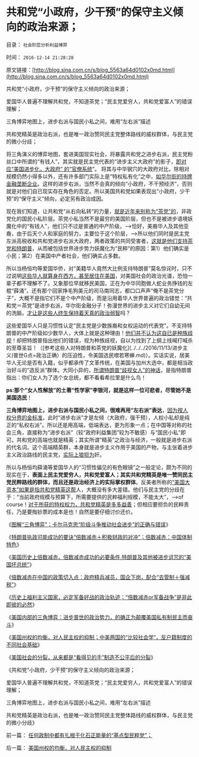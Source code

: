# 共和党“小政府，少干预”的保守主义倾向的政治来源；

目录： `社会阶层分析利益博羿` 

时间： `2016-12-14 21:28:28` 

原文链接：[http://blog.sina.com.cn/s/blog_5563a64d0102x0md.html](http://blog.sina.com.cn/s/blog_5563a64d0102x0md.html)

共和党“小政府，少干预”的保守主义倾向的政治来源；

爱国华人普遍不理解共和党，不知道茶党；“民主党爱穷人，共和党爱富人”的错误理解；

三角博弈地图上，进步右派与国民小私之间，难用“左右派”描述

共和党精英是政治右派，也是唯一政治赞同民主党整体路线的威权群体，与民主党的微小分歧；

将三角演义的博弈地图，套进美国现实社会，将暴露共和党之进步右派，民主党粉丝口中所谓的“有钱人”，其实就是民主党代表的“进步主义大政府”的影子，[即对应“美国进步化，大政府”
的“官僚系统](../../../2016/12/9/国民主权均衡，不复官僚系统的必要性.md)”。
将其与中华钢穴的大政府对比，除相对规模仍然小得多以外，还有许多部门实际上是“特权私有化”之中，[如华尔街的持牌金融垄断企业](../../../2011/8/24/巴菲特“向我开炮”当五毛,华尔街奴役全世界.md)。这样的进步右派，当然不会真的倾向“小政府，不干预经济”，否则就是对他们自已现实存在角色的否定。所以美国共和党如果表现出“小政府，少干预”的“保守主义”倾向，必定另有政治成因。

现在我们知道，让共和党“从右向私转”的力量，[就是近年来别称为“茶党”的](http://darthvad.blog.sohu.com/323302190.html)，非政党化的国民小私阶层。茶党小私当然不是最穷的美国阶层，但也不是被进步语境妖魔化中的“有钱人”，他们只不过是普通的中产阶级，——>恰好，美裔华人及其他亚裔，由于后天个人和家庭的努力，主要位于这个阶层，——>所以他们同时是民主党左派高税收和共和党进步右派大政府，两者政策的共同受害者，[这就是他们支持茶党和特朗普](http://darthvad.blog.sohu.com/323218188.html)，从而被包括世界进步势力妖魔化为“民粹”的原因：第1）他们确实是小民；第2）在美国中产者社会，他们确实占多数。

所以当杨恒均等爱国华侨，对“美籍华人竟然大比例支持特朗普”莫名惊诧时，只不过说明[这些华人就算身在西方，甚至居住在美国](../../../2016/6/23/中国人一般不理解中国，美国华侨基本不了解美国；.md)，对美国社会的政治光谱，恐怕一辈子都不理解不了。又象那位早就移民美国，正在为中华同胞做人蛇业务挣钱的左棍“薛涌”，还有那个回家挣毛狗美元的司马南同志，都口口声声“俺不是茶党分子”，大概不是指它们不是个中产阶级，而是沿用着华人世界普遍的政治错觉：“共和党＝茶党”是进步右派，华尔街金融分子！弥漫世界的进步主义对它们自幼无间的洗脑，[才让是这些人终生保持着天真的政治弱智](../../../2014/1/12/“为了团结说假话”是民主观念中的缺德；.md)吗？

这些爱国华人只是习惯性认定“民主党是少数族裔和女权运动的代表党”。不支持特朗普的中产阶级如少数华人，大体上就是这种理由！[他们并不认为这自已是种族歧视](http://darthvad.blog.sohu.com/323254889.html)！却把特朗普指出他们的错误，视为种族歧视，自以为找到了上纲上线喊打喊杀的至尊圣旨！（[参考这些人对特朗普和茶党的妖魔化](../../../2016/11/13/进步主义(普世G点=政治正确）的压迫性，令美国选民噤若寒蝉.md)）。实话实说，居美华人无论是否有入籍，似乎都承传了文革传统，在美国与加州大选中，都是相当政治好斗的“造反派”群体。大同小异的，[所谓特朗普“歧视女人”的神话](http://darthvad.blog.sohu.com/323233703.html)，是指特朗普指出：你们女人为了选个女总统，都不看看希拉里是什么鸟！

**ps:那个“女人性解放”的土著“性学家”李银河，就是这样一位可悲者，尽管她不是美国选民**！

**三角博弈地图上，进步右派与国民小私之间，很难再用“左右派”表达**，[因为按人权分界的金标准](../../../2014/4/13/三角演义与传统左右派之间的转化，人权成为金标准.md)，此时“进步右派”才是左倾（大政府，强干预），人权小私却是纯正的“私权右派”。所以还是用高端，低端表达，更为形象一点；在中国等对称的社会三角，直接称为“进步右派”（较“政府利益集团”较为不敏感）与“国民小私”即可。共和党的高端也就是精英；其实所谓“精英”之政治与经济，一般就是进步右派的代名词。这个高端精英群，本身就是进步主义作用于美国的产物，与主张着进步主义政治路线的民主党，[实际上狼狈为](../../../2016/12/2/WBagehot均衡决定了“道德治国必要性”和“干部队伍主流是好的”.md)奸。

所以与杨恒均薛涌等爱国华人的“习惯性偏见的有色眼镜”之一般定论，颇为不同的现实在于，**表面上民主党爱穷人，共和党爱富人；其实共和党精英是唯一赞同民主党民粹路线的群体，而且还是政治经济上的实际掌权群体**。反美者所称的[“美国大资本”如果是指共和党精英这帮](../../../2016/12/3/进步右派“特权私有”，自诩“本国经济的守护者”；.md)人，大概没有多大差错。他们与民主党的分歧在于：“当前政府规模与预算下，所需要提供的民粹福利规模，不能太大”，——>of
course！[对于所获的特权权力，共和党精英是多多益善](../../../2016/12/8/公有制自相矛盾：必须限制“绝对必须”的“绝对的权力”；.md)；但相应要担负的民粹责任，乃是要掏钞票的成本是也！自然是要仔细讨价还价。

《[图解“三角博弈”；卡尔马克思“阶级斗争推动社会进步”的正确与错误](../../../2016/12/6/图解“三角博弈”；卡尔马克思“阶级斗争”的正确与错误.md)》

《[特朗普执政可能成功的要诀“倍数减赤＋积极财政的对冲”；倍数减赤：中国体制特色](../../../2016/12/7/特朗普执政成功的要诀“倍数减赤＋积极财政的对冲”；.md)》

《[美国历史上倍数减赤，倍数减赤成功的必要条件,特朗普及其他被进步诅咒的“美国坏总统”](../../../2016/12/8/倍数减赤成功的必要条件；特朗普及美国历史上的“坏总统”.md)》

《[倍数减赤在中国的政策切入点：政府精兵减员，国企下岗，配合“去管制＋强减税”](../../../2016/12/9/倍数减赤在中国的政策切入点.md)》

《[历史上福利主义国家，必定军备好战的政治轨迹；“倍数减赤or军备战争”是非此即彼的必然](../../../2016/12/10/福利主义体制，最终必定“要大炮，不要黄油”的不得已；.md)》

《[美国内部的三角博弈：进步普世的政治势力，的确正为颠覆美国私有制民主而奋斗](../../../2016/12/11/进步主义是抢注“进步”的“退步主义”；.md)》

《[美国州权的均衡，对人民主权的抑制；中美两国的“比较社会学”，反户籍制度的不同社会基础](../../../2016/12/12/美国州权的均衡，对人民主权的抑制.md)》

《[美国社会的分裂，从来都是“看得见的手”制造不公平后的分裂](../../../2016/12/13/美国社会的分裂，从来都是“看得见的手”制造不公平后的分裂；.md)》

《共和党“小政府，少干预”的保守主义倾向的政治来源；

爱国华人普遍不理解共和党，不知道茶党；“民主党爱穷人，共和党爱富人”的错误理解；

三角博弈地图上，进步右派与国民小私之间，难用“左右派”描述

共和党精英是政治右派，也是唯一政治赞同民主党整体路线的威权群体，与民主党的微小分歧》

前一篇： [任何政制中都有扎根于化石正能量的“基点型民粹党”；](../../../2016/12/16/任何政制中都有扎根于化石正能量的“基点型民粹党”；.md)

后一篇： [美国州权的均衡，对人民主权的抑制](../../../2016/12/12/美国州权的均衡，对人民主权的抑制.md)


